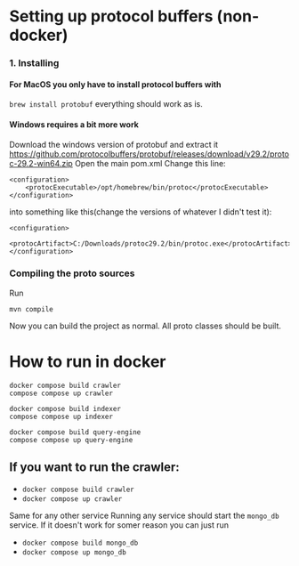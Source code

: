 # Setting up protocol buffers (non-docker)
### 1. Installing
#### For MacOS you only have to install protocol buffers with 
`brew install protobuf`
everything should work as is.

#### Windows requires a bit more work
Download the windows version of protobuf and extract it
https://github.com/protocolbuffers/protobuf/releases/download/v29.2/protoc-29.2-win64.zip
Open the main pom.xml
Change this line:
```
<configuration>
    <protocExecutable>/opt/homebrew/bin/protoc</protocExecutable>
</configuration>
```

into something like this(change the versions of whatever I didn't test it):
```
<configuration>
    <protocArtifact>C:/Downloads/protoc29.2/bin/protoc.exe</protocArtifact>
</configuration>
```

### Compiling the proto sources
Run 

`mvn compile`

Now you can build the project as normal. All proto classes should be built.

# How to run in docker

```shell
docker compose build crawler
compose compose up crawler
```

```shell
docker compose build indexer
compose compose up indexer
```

```shell
docker compose build query-engine
compose compose up query-engine
```

## If you want to run the crawler:
- `docker compose build crawler`
- `docker compose up crawler`

Same for any other service
Running any service should start the `mongo_db` service. If it doesn't work for somer reason 
you can just run

- `docker compose build mongo_db`
- `docker compose up mongo_db`